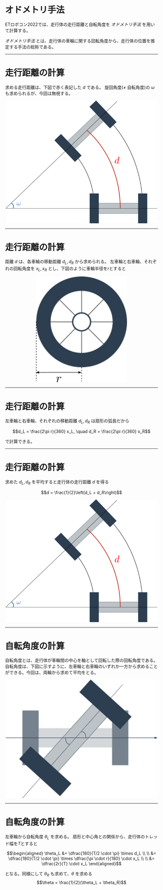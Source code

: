 <!-- $theme: default -->

# オドメトリ手法
ETロボコン2022では、走行体の走行距離と自転角度を *オドメトリ手法* を用いて計算する。

*オドメトリ手法* とは、走行体の車輪に関する回転角度から、走行体の位置を推定する手法の総称である。

---

# 走行距離の計算

求める走行距離は、下図で赤く表記した $d$ である。
旋回角度($\neq$ 自転角度)の $\omega$ も求められるが、今回は無視する。

<center><img src="distance_angle.png" width="500"></center>

---

# 走行距離の計算
距離 $d$ は、各車輪の移動距離 $d_L, d_R$ から求められる。
左車輪と右車輪、それぞれの回転角度を $x_L, x_R$ とし、下図のように車輪半径を$r$とすると

<center><img src="tire.png" width="300"></center>

---

# 走行距離の計算
左車輪と右車輪、それぞれの移動距離 $d_L, d_R$ は扇形の弧長だから

$$d_L = \frac{2\pi r}{360} x_L, \quad d_R = \frac{2\pi r}{360} x_R$$

で計算できる。

---

# 走行距離の計算

求めた $d_L, d_R$ を平均すると走行体の走行距離 $d$ を得る

$$d = \frac{1}{2}\left(d_L + d_R\right)$$

<center><img src="distance_angle.png" width="500"></center>

---

# 自転角度の計算
自転角度とは、走行体が車輪間の中心を軸として回転した際の回転角度である。
自転角度は、下図に示すように、左車輪と右車輪のいずれか一方から求めることができる。今回は、両輪から求めて平均をとる。

<center><img src="rotation.png" width="500"></center>

---

# 自転角度の計算
左車輪から自転角度 $\theta_L$ を求める。
扇形と中心角との関係から、走行体のトレッド幅を$T$とすると

$$\begin{aligned}
\theta_L &= \dfrac{180}{T/2 \cdot \pi} \times d_L \\ \\
&= \dfrac{180}{T/2 \cdot \pi} \times \dfrac{\pi \cdot r}{180} \cdot x_L \\ \\
&= \dfrac{2r}{T} \cdot x_L
\end{aligned}$$

となる。同様にして $\theta_R$ も求めて、$\theta$ を求める
$$\theta = \frac{1}{2}(\theta_L + \theta_R)$$